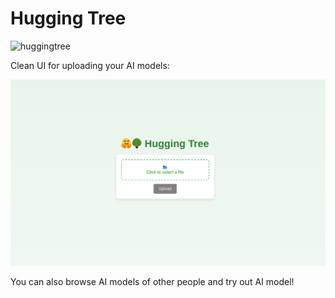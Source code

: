 # Hugging Tree

![huggingtree](https://github.com/user-attachments/assets/d06db732-5e4c-4f7e-825c-4128645137c2)

Clean UI for uploading your AI models:

![img.png](preview.png)

You can also browse AI models of other people and try out AI model!
